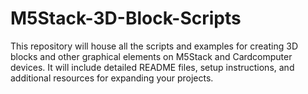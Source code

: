 # M5Stack-3D-Block-Scripts
This repository will house all the scripts and examples for creating 3D blocks and other graphical elements on M5Stack and Cardcomputer devices. It will include detailed README files, setup instructions, and additional resources for expanding your projects.
